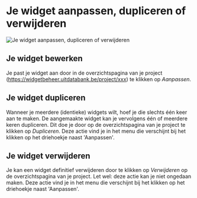 ---
---

# Je widget aanpassen, dupliceren of verwijderen

![Je widget aanpassen, dupliceren of verwijderen](
https://github.com/cultuurnet/uit-documentatie/raw/master/img/widgets-overzicht.png)


## Je widget bewerken
Je past je widget aan door in de overzichtspagina van je project (https://widgetbeheer.uitdatabank.be/project/xxx) te klikken op *Aanpassen*. 

## Je widget dupliceren
Wanneer je meerdere (identieke) widgets wilt, hoef je die slechts één keer aan te maken. De aangemaakte widget kan je vervolgens één of meerdere keren dupliceren. Dit doe je door op de overzichtspagina van je project te klikken op *Dupliceren*. Deze actie vind je in het menu die verschijnt bij het klikken op het driehoekje naast 'Aanpassen'.

## Je widget verwijderen
Je kan een widget definitief verwijderen door te klikken op *Verwijderen* op de overzichtspagina van je project. Let wel: deze actie kan je niet ongedaan maken. Deze actie vind je in het menu die verschijnt bij het klikken op het driehoekje naast 'Aanpassen'.
